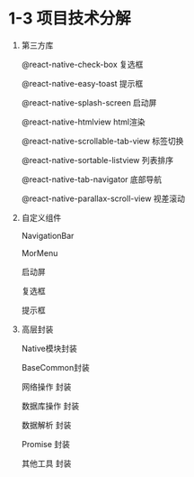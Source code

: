# 1-3 项目技术分解
1. 第三方库

    @react-native-check-box     复选框

    @react-native-easy-toast    提示框
    
    @react-native-splash-screen 启动屏

    @react-native-htmlview         html渲染

    @react-native-scrollable-tab-view 标签切换

    @react-native-sortable-listview   列表排序

    @react-native-tab-navigator 底部导航

    @react-native-parallax-scroll-view 视差滚动

2. 自定义组件

    NavigationBar
    
    MorMenu

    启动屏
    
    复选框
    
    提示框

3. 高层封装

    Native模块封装

    BaseCommon封装

    网络操作 封装

    数据库操作 封装

    数据解析 封装

    Promise 封装

    其他工具 封装